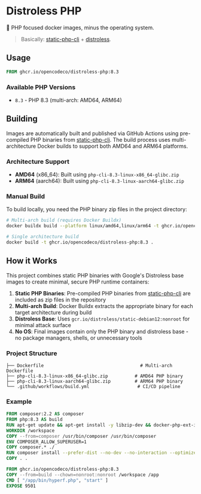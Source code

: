 # Distroless PHP

🐘 PHP focused docker images, minus the operating system.

> Basically: [static-php-cli](https://github.com/crazywhalecc/static-php-cli) + [distroless](https://github.com/GoogleContainerTools/distroless).

## Usage

```dockerfile
FROM ghcr.io/opencodeco/distroless-php:8.3
```

### Available PHP Versions

- `8.3` - PHP 8.3 (multi-arch: AMD64, ARM64)

## Building

Images are automatically built and published via GitHub Actions using pre-compiled PHP binaries from [static-php-cli](https://github.com/crazywhalecc/static-php-cli). The build process uses multi-architecture Docker builds to support both AMD64 and ARM64 platforms.

### Architecture Support

- **AMD64** (x86_64): Built using `php-cli-8.3-linux-x86_64-glibc.zip`
- **ARM64** (aarch64): Built using `php-cli-8.3-linux-aarch64-glibc.zip`

### Manual Build

To build locally, you need the PHP binary zip files in the project directory:

```bash
# Multi-arch build (requires Docker Buildx)
docker buildx build --platform linux/amd64,linux/arm64 -t ghcr.io/opencodeco/distroless-php:8.3 .

# Single architecture build
docker build -t ghcr.io/opencodeco/distroless-php:8.3 .
```

## How it Works

This project combines static PHP binaries with Google's Distroless base images to create minimal, secure PHP runtime containers:

1. **Static PHP Binaries**: Pre-compiled PHP binaries from [static-php-cli](https://github.com/crazywhalecc/static-php-cli) are included as zip files in the repository
2. **Multi-arch Build**: Docker Buildx extracts the appropriate binary for each target architecture during build
3. **Distroless Base**: Uses `gcr.io/distroless/static-debian12:nonroot` for minimal attack surface
4. **No OS**: Final images contain only the PHP binary and distroless base - no package managers, shells, or unnecessary tools

### Project Structure

```
├── Dockerfile                                    # Multi-arch Dockerfile
├── php-cli-8.3-linux-x86_64-glibc.zip          # AMD64 PHP binary
├── php-cli-8.3-linux-aarch64-glibc.zip         # ARM64 PHP binary
└── .github/workflows/build.yml                  # CI/CD pipeline
```

### Example

```dockerfile
FROM composer:2.2 AS composer
FROM php:8.3 AS build
RUN apt-get update && apt-get install -y libzip-dev && docker-php-ext-install zip
WORKDIR /workspace
COPY --from=composer /usr/bin/composer /usr/bin/composer
ENV COMPOSER_ALLOW_SUPERUSER=1
COPY composer.* ./
RUN composer install --prefer-dist --no-dev --no-interaction --optimize-autoloader
COPY . .

FROM ghcr.io/opencodeco/distroless-php:8.3
COPY --from=build --chown=nonroot:nonroot /workspace /app
CMD [ "/app/bin/hyperf.php", "start" ]
EXPOSE 9501
```
